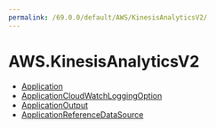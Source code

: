 ```yaml
---
permalink: /69.0.0/default/AWS/KinesisAnalyticsV2/
---
```


# AWS.KinesisAnalyticsV2



* [Application](Application.md)
* [ApplicationCloudWatchLoggingOption](ApplicationCloudWatchLoggingOption.md)
* [ApplicationOutput](ApplicationOutput.md)
* [ApplicationReferenceDataSource](ApplicationReferenceDataSource.md)